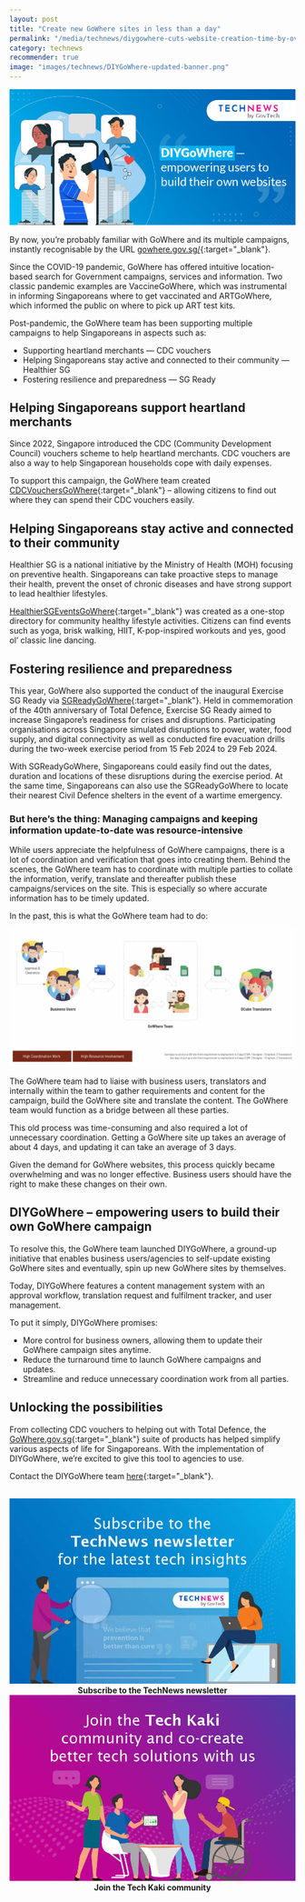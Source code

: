 ```yaml
---
layout: post
title: "Create new GoWhere sites in less than a day"
permalink: "/media/technews/diygowhere-cuts-website-creation-time-by-over-50-percent"
category: technews
recommender: true
image: "images/technews/DIYGoWhere-updated-banner.png"
---
```


![DIYGoWhere: Empowering users to build their own websites](/images/technews/DIYGoWhere-updated-banner.png)

By now, you’re probably familiar with GoWhere and its multiple campaigns, instantly recognisable by the URL [gowhere.gov.sg/](https://www.gowhere.gov.sg/){:target="_blank"}.

Since the COVID-19 pandemic, GoWhere has offered intuitive location-based search for Government campaigns, services and information. Two classic pandemic examples are VaccineGoWhere, which was instrumental in informing Singaporeans where to get vaccinated and ARTGoWhere, which informed the public on where to pick up ART test kits.

Post-pandemic, the GoWhere team has been supporting multiple campaigns to help Singaporeans in aspects such as:

- Supporting heartland merchants — CDC vouchers
- Helping Singaporeans stay active and connected to their community — Healthier SG
- Fostering resilience and preparedness — SG Ready

## Helping Singaporeans support heartland merchants

Since 2022, Singapore introduced the CDC (Community Development Council) vouchers scheme to help heartland merchants. CDC vouchers are also a way to help Singaporean households cope with daily expenses.

To support this campaign, the GoWhere team created [CDCVouchersGoWhere](https://www.gowhere.gov.sg/cdcvouchers){:target="_blank"} – allowing citizens to find out where they can spend their CDC vouchers easily.

## Helping Singaporeans stay active and connected to their community

Healthier SG is a national initiative by the Ministry of Health (MOH) focusing on preventive health. Singaporeans can take proactive steps to manage their health, prevent the onset of chronic diseases and have strong support to lead healthier lifestyles.

[HealthierSGEventsGoWhere](https://www.gowhere.gov.sg/hsgevents/){:target="_blank"} was created as a one-stop directory for community healthy lifestyle activities. Citizens can find events such as yoga, brisk walking, HIIT, K-pop-inspired workouts and yes, good ol’ classic line dancing.

## Fostering resilience and preparedness 

This year, GoWhere also supported the conduct of the inaugural Exercise SG Ready via [SGReadyGoWhere](https://www.gowhere.gov.sg/sgready/){:target="_blank"}. Held in commemoration of the 40th anniversary of Total Defence, Exercise SG Ready aimed to increase Singapore’s readiness for crises and disruptions. Participating organisations across Singapore simulated disruptions to power, water, food supply, and digital connectivity as well as conducted fire evacuation drills during the two-week exercise period from 15 Feb 2024 to 29 Feb 2024.

With SGReadyGoWhere, Singaporeans could easily find out the dates, duration and locations of these disruptions during the exercise period. At the same time, Singaporeans can also use the SGReadyGoWhere to locate their nearest Civil Defence shelters in the event of a wartime emergency.

### But here’s the thing: Managing campaigns and keeping information update-to-date was resource-intensive

While users appreciate the helpfulness of GoWhere campaigns, there is a lot of coordination and verification that goes into creating them. Behind the scenes, the GoWhere team has to coordinate with multiple parties to collate the information, verify, translate and thereafter publish these campaigns/services on the site. This is especially so where accurate information has to be timely updated.

In the past, this is what the GoWhere team had to do:

![Process of creating a GoWhere website in the past](/images/technews/DIYGoWhere-article-infographic.jpg)

The GoWhere team had to liaise with business users, translators and internally within the team to gather requirements and content for the campaign, build the GoWhere site and translate the content. The GoWhere team would function as a bridge between all these parties.

This old process was time-consuming and also required a lot of unnecessary coordination. Getting a GoWhere site up takes an average of about 4 days, and updating it can take an average of 3 days.

Given the demand for GoWhere websites, this process quickly became overwhelming and was no longer effective. Business users should have the right to make these changes on their own.

## DIYGoWhere – empowering users to build their own GoWhere campaign 

To resolve this, the GoWhere team launched DIYGoWhere, a ground-up initiative that enables business users/agencies to self-update existing GoWhere sites and eventually, spin up new GoWhere sites by themselves.

Today, DIYGoWhere features a content management system with an approval workflow, translation request and fulfilment tracker, and user management.

To put it simply, DIYGoWhere promises: 

- More control for business owners, allowing them to update their GoWhere campaign sites anytime.
- Reduce the turnaround time to launch GoWhere campaigns and updates.
- Streamline and reduce unnecessary coordination work from all parties.

## Unlocking the possibilities

From collecting CDC vouchers to helping out with Total Defence, the [GoWhere.gov.sg](https://www.gowhere.gov.sg/){:target="_blank"} suite of products has helped simplify various aspects of life for Singaporeans. With the implementation of DIYGoWhere, we’re excited to give this tool to agencies to use. 

Contact the DIYGoWhere team [here](https://form.gov.sg/#!/62e37ff33074e40012f51a8c){:target="_blank"}.







<br>

<div class="row">
  <div class="col" style="text-align: center">
    <a href="https://go.gov.sg/tnblog-to-tnsub" target="_blank">	 	    
      <img src="/images/technews/TN_footer.png" alt="Subscribe to the TechNews newsletter" /></a>
    <figcaption><b>Subscribe to the TechNews newsletter</b></figcaption>
  </div>

  <div class="col" style="text-align: center">
    <a href="https://go.gov.sg/tnblog-to-tkcommunity" target="_blank">		  
      <img src="/images/technews/TK_footer.png" alt="Join the Tech Kaki community" /></a>
    <figcaption><b>Join the Tech Kaki community</b></figcaption>
  </div>
